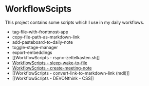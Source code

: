 # WorkflowScipts

This project contains some scripts which I use in my daily workflows. 

- tag-file-with-frontmost-app
- copy-file-path-as-markdown-link
- add-pasteboard-to-daily-note
- toggle-stage-manager
- export-embeddings
- [[WorkflowScripts - rsync-zettelkasten.sh]]
- [WorkflowScripts - sleep-wake-to-file](WorkflowScripts%20-%20sleep-wake-to-file)
- [WorkflowScripts - create-meeting-note](WorkflowScripts%20-%20create-Meeting-note.md)
- [[WorkflowScripts - convert-link-to-markdown-link (mdl)]]
- [[WorkflowScripts - DEVONthink - CSS]]

